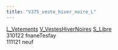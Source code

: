 ```yaml
---
title: "V375_veste_hiver_noire_L"
---
```


[L_Vetements](notes/equipements/L_Vetements.md) [V_VestesHiverNoires](notes/equipements/vetements/V_VestesHiverNoires.md) [S_Libre](notes/statut/S_Libre.md)\
310122 fnaneTesfay\
111121 neuf